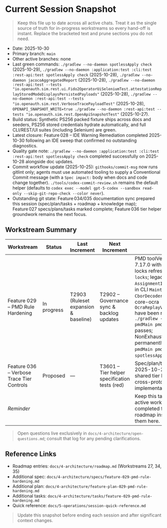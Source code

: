 # Current Session Snapshot

> Keep this file up to date across all active chats. Treat it as the single source of truth for in-progress workstreams so every hand-off is instant. Replace the bracketed text and prune sections you do not need.

- Date: 2025-10-30
- Primary branch: `main`
- Other active branches: none
- Last green commands: `./gradlew --no-daemon spotlessApply check` (2025-10-29), `./gradlew --no-daemon :application:test :cli:test :rest-api:test spotlessApply check` (2025-10-28), `./gradlew --no-daemon jacocoAggregatedReport` (2025-10-28), `./gradlew --no-daemon :rest-api:test --tests "io.openauth.sim.rest.ui.Fido2OperatorUiSeleniumTest.attestationReplayStoredModeDisplaysPersistedPayloads"` (2025-10-28), `./gradlew --no-daemon :rest-api:test --tests "io.openauth.sim.rest.VerboseTracePayloadTest"` (2025-10-28), `OPENAPI_SNAPSHOT_WRITE=true ./gradlew --no-daemon :rest-api:test --tests "io.openauth.sim.rest.OpenApiSnapshotTest"` (2025-10-27).
- Build status: Synthetic PS256 packed fixture ships across docs and seeders, PS256 stored credentials hydrate automatically, and full CLI/REST/UI suites (including Selenium) are green.
- Latest closure: Feature 028 – IDE Warning Remediation completed 2025-10-30 following an IDE sweep that confirmed no outstanding diagnostics.
- Quality gate note: `./gradlew --no-daemon :application:test :cli:test :rest-api:test spotlessApply check` completed successfully on 2025-10-28 alongside doc updates.
- Commit workflow update (2025-10-25): `githooks/commit-msg` now runs gitlint only; agents must use automated tooling to supply a Conventional Commit message (with a `Spec impact:` body when docs and code change together). `./tools/codex-commit-review.sh` remains the default helper (defaults to `codex exec --model gpt-5-codex --sandbox read-only --skip-git-repo-check --color never`).
- Outstanding git state: Feature 034/035 documentation sync prepared this session (spec/plan/tasks + roadmap + knowledge map); Feature 027 specs/plans/tasks marked complete; Feature 036 tier helper groundwork remains the next focus.

## Workstream Summary
| Workstream | Status | Last Increment | Next Increment | Notes |
|------------|--------|----------------|----------------|-------|
| Feature 029 – PMD Rule Hardening | In progress | T2903 (Ruleset expansion & baseline) | T2902 – Governance sync & backlog updates | PMD toolVersion bumped to 7.17.0 with dependency locks refreshed via `--write-locks`; legacy `AssignmentInOperand` findings in CLI `MaintenanceCli`, core `CborDecoder`/`SimpleJson`, and core-ocra `OcraReplayVerifierBenchmark` have been refactored and `./gradlew --no-daemon pmdMain pmdTest` now passes; NonExhaustiveSwitch added permanently with green `pmdMain pmdTest` + `spotlessApply check`. |
| Feature 036 – Verbose Trace Tier Controls | Proposed | — | T3601 – Tier helper specification tests (red) | Spec/plan/tasks drafted 2025-10-25 to deliver shared tier helper and cross-protocol tagging; implementation yet to begin. |
| _Reminder_ |  |  |  | Keep this table limited to active workstreams; move completed features to the roadmap instead of tracking them here. |

> Open questions live exclusively in `docs/4-architecture/open-questions.md`; consult that log for any pending clarifications.

## Reference Links
- Roadmap entries: `docs/4-architecture/roadmap.md` (Workstreams 27, 34, 35)
- Additional spec: `docs/4-architecture/specs/feature-029-pmd-rule-hardening.md`
- Additional plan: `docs/4-architecture/feature-plan-029-pmd-rule-hardening.md`
- Additional tasks: `docs/4-architecture/tasks/feature-029-pmd-rule-hardening.md`
- Quick reference: `docs/5-operations/session-quick-reference.md`

> Update this snapshot before ending each session and after significant context changes.
